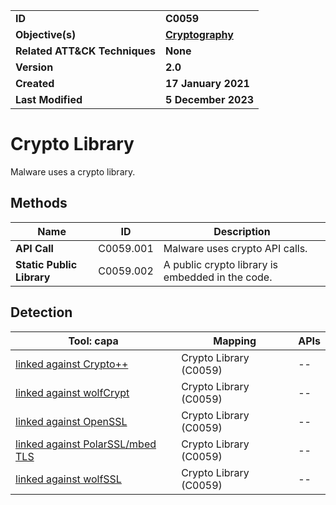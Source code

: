 <table>
<tr>
<td><b>ID</b></td>
<td><b>C0059</b></td>
</tr>
<tr>
<td><b>Objective(s)</b></td>
<td><b><a href="../cryptography">Cryptography</a></b></td>
</tr>
<tr>
<td><b>Related ATT&CK Techniques</b></td>
<td><b>None</b></td>
</tr>
<tr>
<td><b>Version</b></td>
<td><b>2.0</b></td>
</tr>
<tr>
<td><b>Created</b></td>
<td><b>17 January 2021</b></td>
</tr>
<tr>
<td><b>Last Modified</b></td>
<td><b>5 December 2023</b></td>
</tr>
</table>


# Crypto Library

Malware uses a crypto library.

## Methods

|Name|ID|Description|
|---|---|---|
|**API Call**|C0059.001|Malware uses crypto API calls.|
|**Static Public Library**|C0059.002|A public crypto library is embedded in the code.|

## Detection

|Tool: capa|Mapping|APIs|
|---|---|---|
|[linked against Crypto++](https://github.com/mandiant/capa-rules/blob/master/linking/static/cryptopp/linked-against-crypto.yml)|Crypto Library (C0059)|--|
|[linked against wolfCrypt](https://github.com/mandiant/capa-rules/blob/master/linking/static/wolfcrypt/linked-against-wolfcrypt.yml)|Crypto Library (C0059)|--|
|[linked against OpenSSL](https://github.com/mandiant/capa-rules/blob/master/linking/static/openssl/linked-against-openssl.yml)|Crypto Library (C0059)|--|
|[linked against PolarSSL/mbed TLS](https://github.com/mandiant/capa-rules/blob/master/linking/static/polarssl/linked-against-polarsslmbed-tls.yml)|Crypto Library (C0059)|--|
|[linked against wolfSSL](https://github.com/mandiant/capa-rules/blob/master/linking/static/wolfssl/linked-against-wolfssl.yml)|Crypto Library (C0059)|--|

